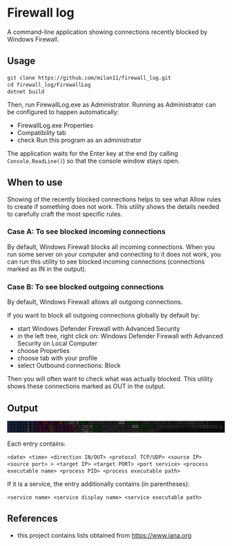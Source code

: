 # Firewall log

A command-line application showing connections recently blocked by Windows Firewall.

## Usage

```
git clone https://github.com/milan11/firewall_log.git
cd firewall_log/FirewallLog
dotnet build
```

Then, run FirewallLog.exe as Administrator.
Running as Administrator can be configured to happen automatically:

- FirewallLog.exe Properties
- Compatibility tab
- check Run this program as an administrator

The application waits for the Enter key at the end (by calling `Console.ReadLine()`) so that the console window stays open.

## When to use

Showing of the recently blocked connections helps to see what Allow rules to create if something does not work. This utility shows the details needed to carefully craft the most specific rules.

### Case A: To see blocked incoming connections

By default, Windows Firewall blocks all incoming connections.
When you run some server on your computer and connecting to it does not work, you can run this utility to see blocked incoming connections (connections marked as IN in the output).

### Case B: To see blocked outgoing connections

By default, Windows Firewall allows all outgoing connections.

If you want to block all outgoing connections globally by default by:

- start Windows Defender Firewall with Advanced Security
- in the left tree, right click on: Windows Defender Firewall with Advanced Security on Local Computer
- choose Properties
- choose tab with your profile
- select Outbound connections: Block

Then you will often want to check what was actually blocked. This utility shows these connections marked as OUT in the output.

## Output

![Screenshot](./screenshot.png)

Each entry contains:

```
<date> <time> <direction IN/OUT> <protocol TCP/UDP> <source IP> <source port> > <target IP> <target PORT> <port service> <process executable name> <process PID> <process executable path>
```

If it is a service, the entry additionally contains (in parentheses):

```
<service name> <service display name> <service executable path>
```

## References

- this project contains lists obtained from https://www.iana.org
